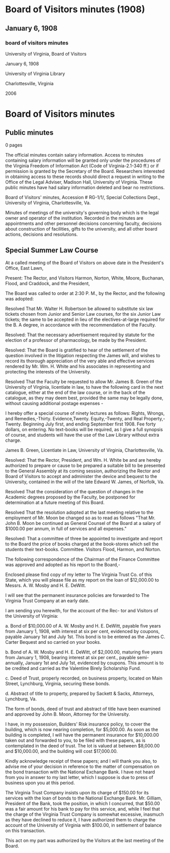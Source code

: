 <!-- altadded -->
<!-- altadded -->

<!-- llmmeta -->

<script type="application/ld+json">
{
"@context": "https://schema.org",
"@type": "BoardMinutes",
"name": "Board of Visitors Minutes",
"startDate": "1908-01-06T14:30:00",
"location": {
"@type": "Place",
"name": "University of Virginia Library",
"address": {
"@type": "PostalAddress",
"addressLocality": "Charlottesville",
"addressRegion": "Virginia"
}
},
"organizer": {
"@type": "Organization",
"name": "University of Virginia, Board of Visitors"
},
"keywords": "Board of Visitors, University of Virginia, minutes, meeting",
"description": "Minutes of the January 6, 1908 meeting of the Board of Visitors of the University of Virginia, detailing resolutions adopted and discussions held regarding various university matters.",
"attendee": \[
{
"@type": "Person",
"name": "Rector"
},
{
"@type": "Person",
"name": "Visitor Harmon"
},
{
"@type": "Person",
"name": "Visitor Norton"
},
{
"@type": "Person",
"name": "Visitor White"
},
{
"@type": "Person",
"name": "Visitor Moore"
},
{
"@type": "Person",
"name": "Visitor Buchanan"
},
{
"@type": "Person",
"name": "Visitor Flood"
},
{
"@type": "Person",
"name": "Visitor Craddock"
},
{
"@type": "Person",
"name": "President"
}
],
"about": \[
{
"@type": "Event",
"name": "Special Summer Law Course",
"description": "A special course of ninety lectures offered by Mr. James B. Green, Licentiate in Law, covering various legal topics."
},
{
"@type": "LegalAction",
"name": "Litigation Settlement",
"description": "Acknowledgment of the settlement of litigation regarding the James will and appreciation for the legal services provided."
}
]
}

</script>

<!-- llmformatted -->

# Board of Visitors minutes (1908)

## January 6, 1908

### board of visitors minutes

University of Virginia, Board of Visitors

January 6, 1908

University of Virginia Library

Charlottesville, Virginia

2006

# Board of Visitors minutes

## Public minutes

0 pages

The official minutes contain salary information. Access to minutes containing salary information will be granted only under the procedures of the Virginia Freedom of Information Act (Code of Virginia-2.1-340 ff.) or if permission is granted by the Secretary of the Board. Researchers interested in obtaining access to these records should direct a request in writing to the Office of the Legal Adviser, Madison Hall, University of Virginia. These public minutes have had salary information deleted and bear no restrictions.

Board of Visitors' minutes, Accession # RG-1/1/, Special Collections Dept., University of Virginia, Charlottesville, Va.

Minutes of meetings of the university's governing body which is the legal owner and operator of the institution. Recorded in the minutes are appointments and other personnel decisions concerning faculty, decisions about construction of facilities, gifts to the university, and all other board actions, decisions and resolutions.

## Special Summer Law Course

At a called meeting of the Board of Visitors on above date in the President's Office, East Lawn,

Present: The Rector, and Visitors Harmon, Norton, White, Moore, Buchanan, Flood, and Craddock, and the President,

The Board was called to order at 2:30 P. M., by the Rector, and the following was adopted:

Resolved That Mr. Walter H. Robertson be allowed to substitute six law tickets chosen from Junior and Senior Law courses, for the six Junior Law tickets; the same to be accepted in lieu of the electives-at-large required for the B. A degree, in accordance with the recommendation of the Faculty.

Resolved: That the necessary advertisement required by statute for the election of a professor of pharmacology, be made by the President.

Resolved: That the Board is gratified to hear of the settlement of the question involved in the litigation respecting the James will, and wishes to record its thorough appreciation of the very able and effective services rendered by Mr. Wm. H. White and his associates in representing and protecting the interests of the University.

Resolved That the Faculty be requested to allow Mr. James B. Green of the University of Virginia, licentiate in law, to have the following card in the next catalogue, either at the end of the law course, or in the back of the catalogue, as they may deem best, provided the same may be legally done, without causing additional postage expenses -

I hereby offer a special course of ninety lectures as follows: Rights, Wrongs, and Remedies,-Thirty. Evidence,Twenty. Equity,-Twenty, and Real Property,-Twenty. Beginning July first, and ending September first 1908. Fee forty dollars, on entering. No text-books will be required, as I give a full synopsis of course, and students will have the use of the Law Library without extra charge.

James B. Green, Licentiate in Law, University of Virginia, Charlottesville, Va.

Resolved: That the Rector, President, and Wm. H. White be and are hereby authorized to prepare or cause to be prepared a suitable bill to be presented to the General Assembly at its coming session, authorizing the Rector and Board of Visitors to accept and administer the device and bequest to the University, contained in the will of the late Edward W. James, of Norfolk, Va.

Resolved That the consideration of the question of changes in the Academic degrees proposed by the Faculty, be postponed for determination at a future meeting of this Board.

Resolved That the resolution adopted at the last meeting relative to the employment of Mr. Moon be changed so as to read as follows "That Mr. John B. Moon be continued as General Counsel of the Board at a salary of $1000.00 per annum, in full of services and all expenses."

Resolved: That a committee of three be appointed to investigate and report to the Board the price of books charged at the book-stores which sell the students their text-books. Committee. Visitors Flood, Harmon, and Norton.

The following correspondence of the Chairman of the Finance Committee was approved and adopted as his report to the Board,-

Enclosed please find copy of my letter to The Virginia Trust Co. of this State, which you will please file as my report on the loan of $12,000.00 to Messrs. A. W. Mosby and H. E. DeWitt.

I will see that the permanent insurance policies are forwarded to The Virginia Trust Company at an early date.

I am sending you herewith, for the account of the Rec- tor and Visitors of the University of Virginia:

a. Bond of $10,000.00 of A. W. Mosby and H. E. DeWitt, payable five years from January 1, 1908, with interest at six per cent, evidenced by coupons, payable January 1st and July 1st. This bond is to be entered as the James C. Carter Bequest and so carried on your books.

b. Bond of A. W. Mosby and H. E. DeWitt, of $2,000.00, maturing five years from January 1, 1908, bearing interest at six per cent., payable semi-annually, January 1st and July 1st, evidenced by coupons. This amount is to be credited and carried as the Valentine Birely Scholarship Fund.

c. Deed of Trust, properly recorded, on business property, located on Main Street, Lynchburg, Virginia, securing these bonds.

d. Abstract of title to property, prepared by Sackett & Sacks, Attorneys, Lynchburg, Va.

The form of bonds, deed of trust and abstract of title have been examined and approved by John B. Moon, Attorney for the University.

I have, in my possession, Builders' Risk insurance policy, to cover the building, which is now nearing completion, for $5,000.00. As soon as the building is completed, I will have the permanent insurance for $10,000.00 taken out and forwarded to you, to be filed with these papers, as is contemplated in the deed of trust. The lot is valued at between $8,000.00 and $10,000.00, and the building will cost $17,000.00.

Kindly acknowledge receipt of these papers; and I will thank you also, to advise me of your decision in reference to the matter of compensation on the bond transaction with the National Exchange Bank. I have not heard from you in answer to my last letter, which I suppose is due to press of business upon you at this period.

The Virginia Trust Company insists upon its charge of $150.00 for its services with the loan of bonds to the National Exchange Bank. Mr. Gilliam, President of the Bank, took the position, in which I concurred, that $50.00 was a fair amount for his bank to pay for this service, and, while I feel that the charge of the Virginia Trust Company is somewhat excessive, inasmuch as they have declined to reduce it, I have authorized them to charge the account of the University of Virginia with $100.00, in settlement of balance on this transaction.

This act on my part was authorized by the Visitors at the last meeting of the Board.
